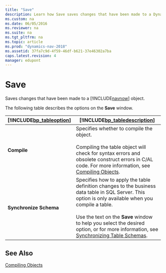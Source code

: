 ```yaml
---
title: "Save"
description: Learn how Save saves changes that have been made to a Dynamics NAV object.
ms.custom: na
ms.date: 06/05/2016
ms.reviewer: na
ms.suite: na
ms.tgt_pltfrm: na
ms.topic: article
ms.prod: "dynamics-nav-2018"
ms.assetid: 37fa7c9d-4f59-46df-b621-37e46302a7ba
caps.latest.revision: 4
manager: edupont
---
```

# Save
Saves changes that have been made to a [!INCLUDE[navnow](../includes/navnow_md.md)] object.  

 The following table describes the options on the **Save** window.  

|[!INCLUDE[bp_tableoption](../includes/bp_tableoption_md.md)]|[!INCLUDE[bp_tabledescription](../includes/bp_tabledescription_md.md)]|  
|----------------------------------|---------------------------------------|  
|**Compile**|Specifies whether to compile the object.<br /><br /> Compiling the table object will check for syntax errors and obsolete construct errors in C/AL code. For more information, see [Compiling Objects](../Compiling-Objects.md).|  
|**Synchronize Schema**|Specifies how to apply the table definition changes to the business data table in SQL Server. This option is only available when you compile a table.<br /><br /> Use the text on the **Save** window to help you select the desired option, or for more information, see [Synchronizing Table Schemas](../Synchronizing-Table-Schemas.md).|  

## See Also  
 [Compiling Objects](../Compiling-Objects.md)
